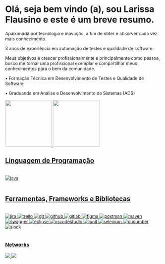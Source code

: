 # Olá, seja bem vindo (a), sou Larissa Flausino e este é um breve resumo.

Apaixonada por tecnologia e inovação, a fim de obter e absorver cada vez mais conhecimento.

3 anos de experiência em automação de testes e qualidade de software.

Meus objetivos é crescer profissionalmente e principalmente como pessoa, busco me tornar uma profissional exemplar e compartilhar meus conhecimentos para o bem da comunidade.

• Formação Técnica em Desenvolvimento de Testes e Qualidade de Software

• Graduanda em Análise e Desenvolvimento de Sistemas (ADS)


 <div>
  <a href="https://github.com/LarissaFlausino20">
  <img height="150em" src="https://github-readme-stats-sigma-five.vercel.app/api?username=LarissaFlausino20&show_icons=true&theme=dark&include_all_commits=true&count_private=true"/> 
  <img height="150em" src="https://github-readme-stats.vercel.app/api/top-langs/?username=LarissaFlausino20&layout=compact&langs_count=16&theme=dark"/>
 </div>
 
  ## Linguagem de Programação

<div style="display: inline_block"><br/>
    <img aling="center" alt="java" src="https://img.shields.io/badge/Java-ED8B00?style=for-the-badge&logo=openjdk&logoColor=white">
    </div><br/>

  ## Ferramentas, Frameworks e Bibliotecas


<div style="display: inline_block"><br/>
    <img aling="center" alt="jira" src="https://img.shields.io/badge/Jira-0052CC?style=for-the-badge&logo=Jira&logoColor=white">
     <img aling="center" alt="trello" src="https://img.shields.io/badge/Trello-0052CC?style=for-the-badge&logo=trello&logoColor=white">
    <img aling="center" alt="git" src="https://img.shields.io/badge/GIT-E44C30?style=for-the-badge&logo=git&logoColor=white">
    <img aling="center" alt="github" src="https://img.shields.io/badge/GitHub-100000?style=for-the-badge&logo=github&logoColor=white">
    <img aling="center" alt="gitlab" src="https://img.shields.io/badge/GitLab-330F63?style=for-the-badge&logo=gitlab&logoColor=white">
    <img aling="center" alt="figma" src="https://img.shields.io/badge/Figma-F24E1E?style=for-the-badge&logo=figma&logoColor=white">
    <img aling="center" alt="postman" src="https://img.shields.io/badge/Postman-FF6C37?style=for-the-badge&logo=Postman&logoColor=white">
    <img aling="center" alt="maven" src="https://img.shields.io/badge/apache_maven-C71A36?style=for-the-badge&logo=apachemaven&logoColor=white">
    <img aling="center" alt="swagger" src="https://img.shields.io/badge/Swagger-85EA2D?style=for-the-badge&logo=Swagger&logoColor=white">
    <img aling="center" alt="eclipse" src="https://img.shields.io/badge/Eclipse-2C2255?style=for-the-badge&logo=eclipse&logoColor=white">
    <img aling="center" alt="vscodestudio" src="https://img.shields.io/badge/Visual_Studio_Code-0078D4?style=for-the-badge&logo=visual%20studio%20code&logoColor=white">
    <img aling="center" alt="junit" src="https://img.shields.io/badge/Junit5-25A162?style=for-the-badge&logo=junit5&logoColor=white">
    <img aling="center" alt="selenium" src="https://img.shields.io/badge/Selenium-43B02A?style=for-the-badge&logo=Selenium&logoColor=white">
 <img aling="center" alt="cucumber" src="https://img.shields.io/badge/Cucumber-43B02A?style=for-the-badge&logo=cucumber&logoColor=white">
 <img aling="center" alt="slack" src="https://img.shields.io/badge/Slack-C71A36?style=for-the-badge&logo=slack&logoColor=white">
 </div><br/>

  
  ### Networks  
   
  <a href="https://www.linkedin.com/in/larissa-flausino-49a942213/">
    <img src="https://img.shields.io/badge/linkedin-%230077B5.svg?style=for-the-badge&logo=linkedin&logoColor=white" />
     <a href = "mailto:larissaflausino05@gmail.com"><img src="https://img.shields.io/badge/-Gmail-%23333?style=for-the-badge&logo=gmail&logoColor=white" target="_blank">
  </a>
   



